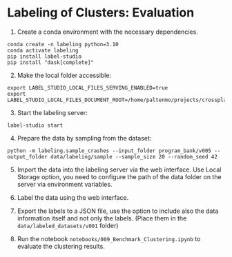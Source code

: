 # Labeling of Clusters: Evaluation

1. Create a conda environment with the necessary dependencies.
```shell
conda create -n labeling python=3.10
conda activate labeling
pip install label-studio
pip install "dask[complete]"
```

2. Make the local folder accessible:
```shell
export LABEL_STUDIO_LOCAL_FILES_SERVING_ENABLED=true
export LABEL_STUDIO_LOCAL_FILES_DOCUMENT_ROOT=/home/paltenmo/projects/crossplatform/data/labeling
```

3. Start the labeling server:
```shell
label-studio start
```

4. Prepare the data by sampling from the dataset:
```shell
python -m labeling.sample_crashes --input_folder program_bank/v005 --output_folder data/labeling/sample --sample_size 20 --random_seed 42
```

5. Import the data into the labeling server via the web interface. Use Local Storage option, you need to configure the path of the data folder on the server via environment variables.

6. Label the data using the web interface.

7. Export the labels to a JSON file, use the option to include also the data information itself and not only the labels. (Place them in the `data/labeled_datasets/v001` folder)

8. Run the notebook `notebooks/009_Benchmark_Clustering.ipynb` to evaluate the clustering results.